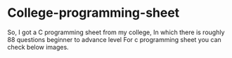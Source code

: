 # College-programming-sheet
So, I got a C programming sheet from my college, In which there is roughly  88 questions beginner to advance level
For c programming sheet you can check below images.



